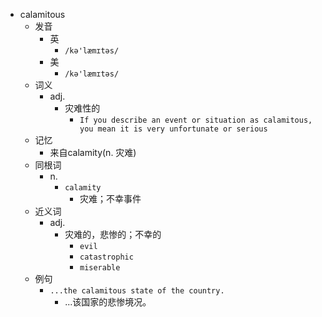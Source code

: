 - calamitous
  - 发音
    - 英
      - `/kə'læmɪtəs/`
    - 美
      - `/kə'læmɪtəs/`
  - 词义
    - adj.
      - 灾难性的
        - `If you describe an event or situation as calamitous, you mean it is very unfortunate or serious`
  - 记忆
    - 来自calamity(n. 灾难)
  - 同根词
    - n.
      - `calamity`
        - 灾难；不幸事件
  - 近义词
    - adj.
      - 灾难的，悲惨的；不幸的
        - `evil`
        - `catastrophic`
        - `miserable`
  - 例句
    - `...the calamitous state of the country.`
      - ...该国家的悲惨境况。

